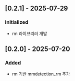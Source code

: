 ## [0.2.1] - 2025-07-29
### Initialized
- rm 라이브리러 개발

## [0.2.0] - 2025-07-20
### Added
- rm 기반 mmdetection_rm 추가